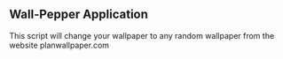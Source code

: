 ## Wall-Pepper Application

This script will change your wallpaper to any random wallpaper from the website planwallpaper.com
